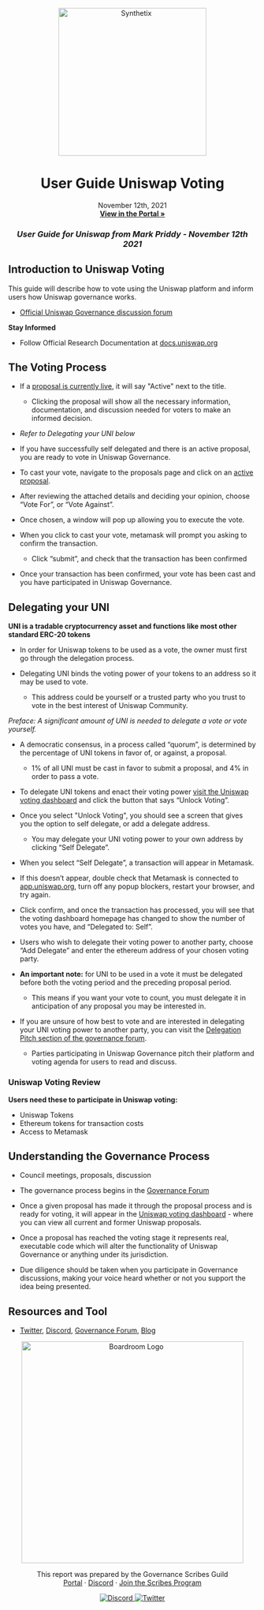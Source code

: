 <p align="center">
  <a href="http://app.boardroom.info/BanklessDAO">
    <img src="https://static.wixstatic.com/media/8e7ed0_0065e226d9944340bff93a8bb04fec15~mv2.jpg/v1/fill/w_1000,h_563,al_c,q_90,usm_0.66_1.00_0.01/8e7ed0_0065e226d9944340bff93a8bb04fec15~mv2.jpg" alt="Synthetix" width="300" />
  </a>
  <h1 align="center">User Guide Uniswap Voting</h1>
  <p align="center">
    November 12th, 2021
  <br />
  <a href="http://app.boardroom.info/BanklessDAO"><strong>View in the Portal »</strong></a>
  <br />
  </p>
</p>

### <p align="center"> *User Guide for Uniswap from Mark Priddy - November 12th 2021*


## Introduction to Uniswap Voting

This guide will describe how to vote using the Uniswap platform and inform users how Uniswap governance works.
- [Official Uniswap Governance discussion forum](https://gov.uniswap.org/)

**Stay Informed**
  
- Follow Official Research Documentation at [docs.uniswap.org](https://docs.uniswap.org/protocol/V2/concepts/advanced-topics/research)

## The Voting Process
  
- If a [proposal is currently live](https://app.uniswap.org/#/vote), it will say "Active" next to the title. 
  - Clicking the proposal will show all the necessary information, documentation, and discussion needed for voters to make an informed decision.
  
- *Refer to Delegating your UNI below*
  
- If you have successfully self delegated and there is an active proposal, you are ready to vote in Uniswap Governance.
  
- To cast your vote, navigate to the proposals page and click on an [active proposal](https://app.uniswap.org/#/vote/2/9).
  
- After reviewing the attached details and deciding your opinion, choose “Vote For”, or “Vote Against”.
  
- Once chosen, a window will pop up allowing you to execute the vote.
  
- When you click to cast your vote, metamask will prompt you asking to confirm the transaction.
  - Click “submit”, and check that the transaction has been confirmed  

- Once your transaction has been confirmed, your vote has been cast and you have participated in Uniswap Governance.

## Delegating your UNI

**UNI is a tradable cryptocurrency asset and functions like most other standard ERC-20 tokens**
  
- In order for Uniswap tokens to be used as a vote, the owner must first go through the delegation process. 

- Delegating UNI binds the voting power of your tokens to an address so it may be used to vote. 
  - This address could be yourself or a trusted party who you trust to vote in the best interest of Uniswap Community.

*Preface: A significant amount of UNI is needed to delegate a vote or vote yourself.*
  
- A democratic consensus, in a process called “quorum”, is determined by the percentage of UNI tokens in favor of, or against, a proposal. 
  - 1% of all UNI must be cast in favor to submit a proposal, and 4% in order to pass a vote.

- To delegate UNI tokens and enact their voting power [visit the Uniswap voting dashboard](https://app.uniswap.org/#/vote) and click the button that says “Unlock Voting”.
  
- Once you select "Unlock Voting", you should see a screen that gives you the option to self delegate, or add a delegate address. 
  - You may delegate your UNI voting power to your own address by clicking “Self Delegate”.
 
- When you select “Self Delegate”, a transaction will appear in Metamask. 

- If this doesn’t appear, double check that Metamask is connected to [app.uniswap.org](https://app.uniswap.org/#/swap), turn off any popup blockers, restart your browser, and try again. 

- Click confirm, and once the transaction has processed, you will see that the voting dashboard homepage has changed to show the number of votes you have, and “Delegated to: Self”.  

- Users who wish to delegate their voting power to another party, choose “Add Delegate” and enter the ethereum address of your chosen voting party.  
  
- **An important note:** for UNI to be used in a vote it must be delegated before both the voting period and the preceding proposal period. 
  - This means if you want your vote to count, you must delegate it in anticipation of any proposal you may be interested in.
  
- If you are unsure of how best to vote and are interested in delegating your UNI voting power to another party, you can visit the [Delegation Pitch section of the governance forum](https://gov.uniswap.org/c/delegation-pitch/6). 
  - Parties participating in Uniswap Governance pitch their platform and voting agenda for users to read and discuss.
  
  
### Uniswap Voting Review
  
**Users need these to participate in Uniswap voting:**

- Uniswap Tokens
- Ethereum tokens for transaction costs
- Access to Metamask  
  
## Understanding the Governance Process
  - Council meetings, proposals, discussion
  
- The governance process begins in the [Governance Forum](https://gov.uniswap.org/)

- Once a given proposal has made it through the proposal process and is ready for voting, it will appear in the [Uniswap voting dashboard](https://app.uniswap.org/#/vote) - where you can view all current and former Uniswap proposals.
 
- Once a proposal has reached the voting stage it represents real, executable code which will alter the functionality of Uniswap Governance or anything under its jurisdiction. 
 
- Due diligence should be taken when you participate in Governance discussions, making your voice heard whether or not you support the idea being presented.
  
  
## Resources and Tool

- [Twitter](https://twitter.com/Uniswap), [Discord](https://discord.gg/xC9X5FQYC8), [Governance Forum](https://gov.uniswap.org/), [Blog](https://uniswap.org/blog/)




 <p align="center">
  <a href="http://app.boardroom.info/">
    <img src="https://i.ibb.co/PFcchnQ/boardroom.png" alt="Boardroom Logo" width="450" />
  </a>
</p>

<p align="center">
	This report was prepared by the Governance Scribes Guild
  <br />
  <a href="http://boardroom.info/">Portal</a>
  ·
  <a href="https://discord.com/invite/tgrTFg9">Discord</a>
  ·
  <a href="https://boardroom.mirror.xyz/JHrN8nVy_J4C7Xzj37zoyPANg0ZnNszhWy9YOZHC0lM">Join the Scribes Program</a>
</p>

<p align="center">
  <a href="https://discord.gg/CEZ8WfuK8s">
    <img src="https://img.shields.io/badge/Discord-Join-7289da?style=for-the-badge&logo=discord&logoColor=white" alt="Discord" />
  </a>
  <a href="https://twitter.com/boardroom_info">
    <img src="https://img.shields.io/badge/Twitter-Follow-1da1f2?style=for-the-badge&logo=twitter&logoColor=white" alt="Twitter" />
  </a>
</p>





